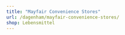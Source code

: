```yaml
---
title: "Mayfair Convenience Stores"
url: /dagenham/mayfair-convenience-stores/
shop: Lebensmittel
---
```

